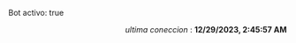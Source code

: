 <p>Bot activo: true</p>
<p align="right"><i>ultima coneccion</i> : <b>12/29/2023, 2:45:57 AM</b></p>

